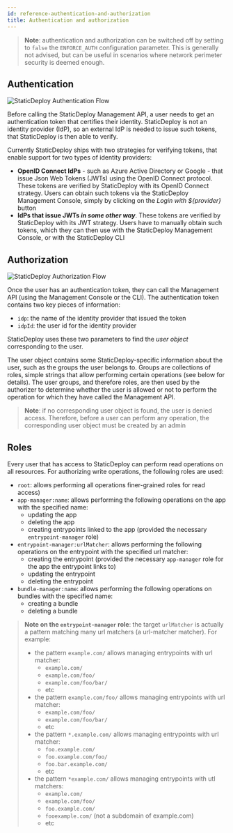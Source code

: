```yaml
---
id: reference-authentication-and-authorization
title: Authentication and authorization
---
```


> **Note**: authentication and authorization can be switched off by setting to
> `false` the `ENFORCE_AUTH` configuration parameter. This is generally not
> advised, but can be useful in scenarios where network perimeter security is
> deemed enough.

## Authentication

<div class="paddedDocsImage">
  <img
    src="../images/authentication-flow.svg"
    alt="StaticDeploy Authentication Flow"
  />
</div>

Before calling the StaticDeploy Management API, a user needs to get an
authentication token that certifies their identity. StaticDeploy is not an
identity provider (IdP), so an external IdP is needed to issue such tokens, that
StaticDeploy is then able to verify.

Currently StaticDeploy ships with two strategies for verifying tokens, that
enable support for two types of identity providers:

- **OpenID Connect IdPs** - such as Azure Active Directory or Google - that
  issue Json Web Tokens (JWTs) using the OpenID Connect protocol. These tokens
  are verified by StaticDeploy with its OpenID Connect strategy. Users can
  obtain such tokens via the StaticDeploy Management Console, simply by clicking
  on the _Login with \${provider}_ button
- **IdPs that issue JWTs _in some other way_**. These tokens are verified by
  StaticDeploy with its JWT strategy. Users have to manually obtain such tokens,
  which they can then use with the StaticDeploy Management Console, or with the
  StaticDeploy CLI

## Authorization

<div class="paddedDocsImage">
  <img
    src="../images/authorization-flow.svg"
    alt="StaticDeploy Authorization Flow"
  />
</div>

Once the user has an authentication token, they can call the Management API
(using the Management Console or the CLI). The authentication token contains two
key pieces of information:

- `idp`: the name of the identity provider that issued the token
- `idpId`: the user id for the identity provider

StaticDeploy uses these two parameters to find the _user object_ corresponding
to the user.

The user object contains some StaticDeploy-specific information about the user,
such as the groups the user belongs to. Groups are collections of roles, simple
strings that allow performing certain operations (see below for details). The
user groups, and therefore roles, are then used by the authorizer to determine
whether the user is allowed or not to perform the operation for which they have
called the Management API.

> **Note**: if no corresponding user object is found, the user is denied access.
> Therefore, before a user can perform any operation, the corresponding user
> object must be created by an admin

## Roles

Every user that has access to StaticDeploy can perform read operations on all
resources. For authorizing write operations, the following roles are used:

- `root`: allows performing all operations finer-grained roles for read access)
- `app-manager:name`: allows performing the following operations on the app with
  the specified name:
  - updating the app
  - deleting the app
  - creating entrypoints linked to the app (provided the necessary
    `entrypoint-manager` role)
- `entrypoint-manager:urlMatcher`: allows performing the following operations on
  the entrypoint with the specified url matcher:
  - creating the entrypoint (provided the necessary `app-manager` role for the
    app the entrypoint links to)
  - updating the entrypoint
  - deleting the entrypoint
- `bundle-manager:name`: allows performing the following operations on bundles
  with the specified name:
  - creating a bundle
  - deleting a bundle

> **Note on the `entrypoint-manager` role**: the target `urlMatcher` is actually
> a pattern matching many url matchers (a url-matcher matcher). For example:
>
> - the pattern `example.com/` allows managing entrypoints with url matcher:
>   - `example.com/`
>   - `example.com/foo/`
>   - `example.com/foo/bar/`
>   - etc
> - the pattern `example.com/foo/` allows managing entrypoints with url matcher:
>   - `example.com/foo/`
>   - `example.com/foo/bar/`
>   - etc
> - the pattern `*.example.com/` allows managing entrypoints with url matcher:
>   - `foo.example.com/`
>   - `foo.example.com/foo/`
>   - `foo.bar.example.com/`
>   - etc
> - the pattern `*example.com/` allows managing entrypoints with utl matchers:
>   - `example.com/`
>   - `example.com/foo/`
>   - `foo.example.com/`
>   - `fooexample.com/` (not a subdomain of example.com)
>   - etc
